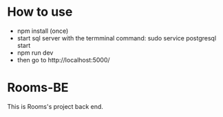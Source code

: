 # How to use
- npm install (once)
- start sql server with the termminal command: sudo service postgresql start
- npm run dev
- then go to http://localhost:5000/  

# Rooms-BE
This is Rooms's project back end.
